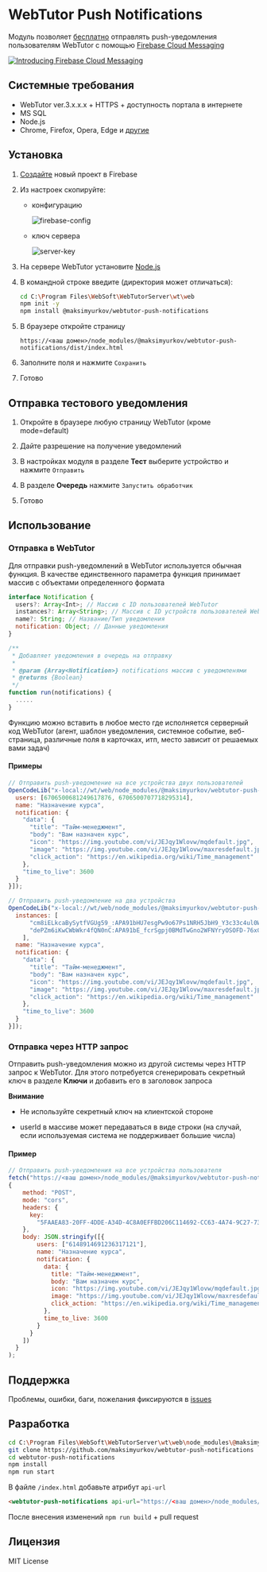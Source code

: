 # WebTutor Push Notifications

Модуль позволяет [бесплатно](https://firebase.google.com/pricing) отправлять push-уведомления пользователям WebTutor с помощью [Firebase Cloud Messaging](https://firebase.google.com/docs/cloud-messaging)

[![Introducing Firebase Cloud Messaging](assets/webtutor-firebase.jpg)](https://www.youtube.com/watch?v=sioEY4tWmLI)

## Системные требования

* WebTutor ver.3.x.x.x + HTTPS + доступность портала в интернете
* MS SQL
* Node.js
* Chrome, Firefox, Opera, Edge и [другие](https://caniuse.com/#feat=push-api)

## Установка

1. [Создайте](https://console.firebase.google.com/u/0/) новый проект в Firebase
2. Из настроек скопируйте:

   - конфигурацию

      ![firebase-config](assets/firebase-config.jpg)

    - ключ сервера

      ![server-key](assets/server-key.jpg)

3. На сервере WebTutor установите [Node.js](https://nodejs.org/en/download/) 

4. В командной строке введите (директория может отличаться):

    ```sh
    cd C:\Program Files\WebSoft\WebTutorServer\wt\web
    npm init -y
    npm install @maksimyurkov/webtutor-push-notifications
    ```

5. В браузере откройте страницу 

    `https://<ваш домен>/node_modules/@maksimyurkov/webtutor-push-notifications/dist/index.html`

6. Заполните поля и нажмите `Сохранить`

7. Готово

## Отправка тестового уведомления

1. Откройте в браузере любую страницу WebTutor (кроме mode=default)

2. Дайте разрешение на получение уведомлений

3. В настройках модуля в разделе **Тест** выберите устройство и нажмите `Отправить`

4. В разделе **Очередь** нажмите `Запустить обработчик`

5. Готово

## Использование

### Отправка в WebTutor

Для отправки push-уведомлений в WebTutor используется обычная функция. В качестве единственного параметра функция принимает массив с объектами определенного формата

```js
interface Notification {
  users?: Array<Int>; // Массив с ID пользователей WebTutor
  instances?: Array<String>; // Массив с ID устройств пользователей WebTutor
  name?: String; // Название/Тип уведомления
  notification: Object; // Данные уведомления
}

/**
 * Добавляет уведомления в очередь на отправку
 *
 * @param {Array<Notification>} notifications массив с уведомленями
 * @returns {Boolean}
 */
function run(notifications) {
  .....
}
```

Функцию можно вставить в любое место где исполняется серверный код WebTutor (агент, шаблон уведомления, системное событие, веб-страница, различные поля в карточках, итп, место зависит от решаемых вами задач)

#### Примеры

```js
// Отправить push-уведомление на все устройства двух пользователей
OpenCodeLib("x-local://wt/web/node_modules/@maksimyurkov/webtutor-push-notifications/webtutor/functions/send.js").run([{
  users: [6706500681249617876, 6706500707718295314],
  name: "Назначение курса",
  notification: {
    "data": {
      "title": "Тайм-менеджмент",
      "body": "Вам назначен курс",
      "icon": "https://img.youtube.com/vi/JEJqy1Wlovw/mqdefault.jpg",
      "image": "https://img.youtube.com/vi/JEJqy1Wlovw/maxresdefault.jpg",
      "click_action": "https://en.wikipedia.org/wiki/Time_management"
    },
    "time_to_live": 3600
  }
}]);
```

```js
// Отправить push-уведомление на два устройства
OpenCodeLib("x-local://wt/web/node_modules/@maksimyurkov/webtutor-push-notifications/webtutor/functions/send.js").run([{
  instances: [
      "cm8iELkcaBySytfVGUg59_:APA91bHU7esgPw9o67Ps1NRH5JbH9_Y3c33c4ul0WZUew8PJ9mfak_Gqao3lfgY9RUJc59B5qN13ZYDRrff0bHdYOGo2k23P-rTBl5e_s_sJGDB0rsLo0Bw77snJeJJ6IE1jfJKIq1pI",
      "dePZm6iKwCWbWkr4fQN0nC:APA91bE_fcrSgpj0BMdTwGno2WFNYryOSOFD-76xClp9bZpFc9i1Bq62axUhU7rSQiMbGnq-6DeulTxKEI1yYdm2ikNCuZis-hShy9RwsqDd737dSTEfJytJ9IiZFDiRDuDF-4qcFmNc"
    ],
  name: "Назначение курса",
  notification: {
    "data": {
      "title": "Тайм-менеджмент",
      "body": "Вам назначен курс",
      "icon": "https://img.youtube.com/vi/JEJqy1Wlovw/mqdefault.jpg",
      "image": "https://img.youtube.com/vi/JEJqy1Wlovw/maxresdefault.jpg",
      "click_action": "https://en.wikipedia.org/wiki/Time_management"
    },
    "time_to_live": 3600
  }
}]);
```

### Отправка через HTTP запрос

Отправить push-уведомления можно из другой системы через HTTP запрос к WebTutor. Для этого потребуется сгенерировать секретный ключ в разделе **Ключи** и добавить его в заголовок запроса

**Внимание**

* Не используйте секретный ключ на клиентской стороне

* userId в массиве может передаваться в виде строки (на случай, если используемая система не поддерживает большие числа)

#### Пример

```js
// Отправить push-уведомления на все устройства пользователя
fetch("https://<ваш домен>/node_modules/@maksimyurkov/webtutor-push-notifications/webtutor/api.html?route=/send",
{
    method: "POST",
    mode: "cors",
    headers: {
      key:
        "5FAAEA83-20FF-4DDE-A34D-4C8A0EFFBD206C114692-CC63-4A74-9C27-7386DC85157FB2615A7D-A1D6-4459-9143-8A952242DAA37D5D461A-BC8D-4698-A91D-BCB295D6CB20",
    },
    body: JSON.stringify([{
        users: ["6148914691236317121"],
        name: "Назначение курса",
        notification: {
          data: {
            title: "Тайм-менеджмент",
            body: "Вам назначен курс",
            icon: "https://img.youtube.com/vi/JEJqy1Wlovw/mqdefault.jpg",
            image: "https://img.youtube.com/vi/JEJqy1Wlovw/maxresdefault.jpg",
            click_action: "https://en.wikipedia.org/wiki/Time_management"
          },
          time_to_live: 3600
        }
      }
    ])
  }
);
```

## Поддержка

Проблемы, ошибки, баги, пожелания фиксируются в [issues](https://github.com/maksimyurkov/webtutor-push-notifications/issues)


## Разработка

```sh
cd C:\Program Files\WebSoft\WebTutorServer\wt\web\node_modules\@maksimyurkov
git clone https://github.com/maksimyurkov/webtutor-push-notifications
cd webtutor-push-notifications
npm install
npm run start
```

В файле `/index.html` добавьте атрибут `api-url`

```html
<webtutor-push-notifications api-url="https://<ваш домен>/node_modules/@maksimyurkov/webtutor-push-notifications/webtutor/api.html"></webtutor-push-notifications>
```

После внесения изменений `npm run build` + pull request

## Лицензия

MIT License
